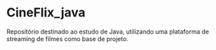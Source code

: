 # CineFlix_java
Repositório destinado ao estudo de Java, utilizando uma plataforma de streaming de filmes como base de projeto.
